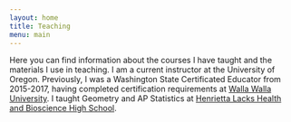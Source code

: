 ```yaml
---
layout: home
title: Teaching
menu: main
---
```


Here you can find information about the courses I have taught and the materials I use in teaching. I am a current instructor at the University of Oregon. Previously, I was a Washington State Certificated Educator from 2015-2017, having completed certification requirements at [Walla Walla University](https://www.wallawalla.edu/academics/areas-of-study/education-and-psychology/education/). I taught Geometry and AP Statistics at [Henrietta Lacks Health and Bioscience High School](https://sites.google.com/evergreenps.org/henrietta-lacks/home).
